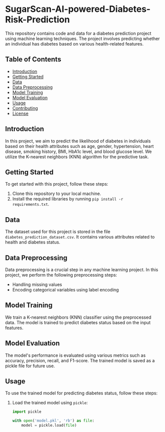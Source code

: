# SugarScan-AI-powered-Diabetes-Risk-Prediction

This repository contains code and data for a diabetes prediction project using machine learning techniques. The project involves predicting whether an individual has diabetes based on various health-related features.

## Table of Contents
- [Introduction](#introduction)
- [Getting Started](#getting-started)
- [Data](#data)
- [Data Preprocessing](#data-preprocessing)
- [Model Training](#model-training)
- [Model Evaluation](#model-evaluation)
- [Usage](#usage)
- [Contributing](#contributing)
- [License](#license)

## Introduction

In this project, we aim to predict the likelihood of diabetes in individuals based on their health attributes such as age, gender, hypertension, heart disease, smoking history, BMI, HbA1c level, and blood glucose level. We utilize the K-nearest neighbors (KNN) algorithm for the predictive task.

## Getting Started

To get started with this project, follow these steps:

1. Clone this repository to your local machine.
2. Install the required libraries by running `pip install -r requirements.txt`.

## Data

The dataset used for this project is stored in the file `diabetes_prediction_dataset.csv`. It contains various attributes related to health and diabetes status.

## Data Preprocessing

Data preprocessing is a crucial step in any machine learning project. In this project, we perform the following preprocessing steps:
- Handling missing values
- Encoding categorical variables using label encoding

## Model Training

We train a K-nearest neighbors (KNN) classifier using the preprocessed data. The model is trained to predict diabetes status based on the input features.

## Model Evaluation

The model's performance is evaluated using various metrics such as accuracy, precision, recall, and F1-score. The trained model is saved as a pickle file for future use.

## Usage

To use the trained model for predicting diabetes status, follow these steps:

1. Load the trained model using `pickle`:
   ```python
   import pickle

   with open('model.pkl', 'rb') as file:
       model = pickle.load(file)
